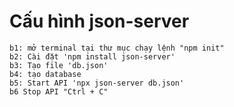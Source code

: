 # Cấu hình json-server
    b1: mở terminal tại thư mục chạy lệnh "npm init"
    b2: Cài đặt 'npm install json-server'
    b3: Tạo file 'db.json'
    b4: tạo database
    b5: Start API 'npx json-server db.json'
    b6 Stop API "Ctrl + C"